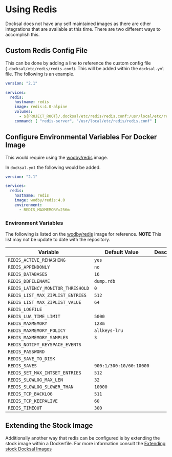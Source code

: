 # Using Redis

Docksal does not have any self maintained images as there are other integrations that are available at this time.
There are two different ways to accomplish this.

## Custom Redis Config File

This can be done by adding a line to reference the custom config file (`.docksal/etc/redis/redis.conf`). This will
be added within the `docksal.yml` file. The following is an example.

```yml
version: "2.1"

services:
  redis:
    hostname: redis
    image: redis:4.0-alpine
    volumes:
      - ${PROJECT_ROOT}/.docksal/etc/redis/redis.conf:/usr/local/etc/redis/redis.conf
    command: [ "redis-server", "/usr/local/etc/redis/redis.conf" ]
```

## Configure Environmental Variables For Docker Image

This would require using the [wodby/redis](https://github.com/wodby/redis) image.

In `docksal.yml` the following would be added.

```yml
version: "2.1"

services:
  redis:
    hostname: redis
    image: wodby/redis:4.0
    environment:
      - REDIS_MAXMEMORY=256m
```

### Environment Variables

The following is listed on the [wodby/redis](https://github.com/wodby/redis) image for reference.
**NOTE** This list may not be update to date with the repository.

| Variable                          | Default Value           | Description |
| --------------------------------- | ----------------------- | ----------- |
| `REDIS_ACTIVE_REHASHING`          | `yes`                   |             |
| `REDIS_APPENDONLY`                | `no`                    |             |
| `REDIS_DATABASES`                 | `16`                    |             |
| `REDIS_DBFILENAME`                | `dump.rdb`              |             |
| `REDIS_LATENCY_MONITOR_THRESHOLD` | `0`                     |             |
| `REDIS_LIST_MAX_ZIPLIST_ENTRIES`  | `512`                   |             |
| `REDIS_LIST_MAX_ZIPLIST_VALUE`    | `64`                    |             |
| `REDIS_LOGFILE`                   |                         |             |
| `REDIS_LUA_TIME_LIMIT`            | `5000`                  |             |
| `REDIS_MAXMEMORY`                 | `128m`                  |             |
| `REDIS_MAXMEMORY_POLICY`          | `allkeys-lru`           |             |
| `REDIS_MAXMEMORY_SAMPLES`         | `3`                     |             |
| `REDIS_NOTIFY_KEYSPACE_EVENTS`    |                         |             |
| `REDIS_PASSWORD`                  |                         |             |
| `REDIS_SAVE_TO_DISK`              |                         |             |
| `REDIS_SAVES`                     | `900:1/300:10/60:10000` |             |
| `REDIS_SET_MAX_INTSET_ENTRIES`    | `512`                   |             |
| `REDIS_SLOWLOG_MAX_LEN`           | `32`                    |             |
| `REDIS_SLOWLOG_SLOWER_THAN`       | `10000`                 |             |
| `REDIS_TCP_BACKLOG`               | `511`                   |             |
| `REDIS_TCP_KEEPALIVE`             | `60`                    |             |
| `REDIS_TIMEOUT`                   | `300`                   |             |


## Extending the Stock Image

Additionally another way that redis can be configured is by extending the stock image within a Dockerfile. For more
information consult the [Extending stock Docksal Images](../advanced/extend-images.md)